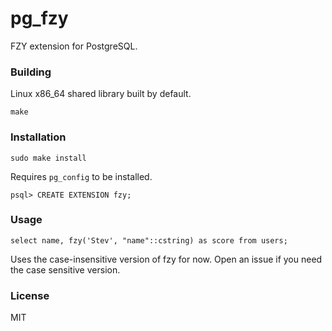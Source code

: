 
# pg_fzy

FZY extension for PostgreSQL.

### Building

Linux x86_64 shared library built by default.

```
make
```

### Installation

```
sudo make install
```

Requires `pg_config` to be installed.

```
psql> CREATE EXTENSION fzy;
```

### Usage

```
select name, fzy('Stev', "name"::cstring) as score from users;
```

Uses the case-insensitive version of fzy for now. Open an issue if you need
the case sensitive version.

### License

MIT

